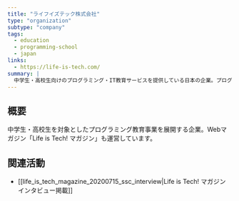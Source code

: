 ```yaml
---
title: "ライフイズテック株式会社"
type: "organization"
subtype: "company"
tags:
  - education
  - programming-school
  - japan
links:
  - https://life-is-tech.com/
summary: |
  中学生・高校生向けのプログラミング・IT教育サービスを提供している日本の企業。プログラミングキャンプやスクールを運営している。
---
```

## 概要
中学生・高校生を対象としたプログラミング教育事業を展開する企業。Webマガジン「Life is Tech! マガジン」も運営しています。

## 関連活動
- [[life_is_tech_magazine_20200715_ssc_interview|Life is Tech! マガジン インタビュー掲載]]
